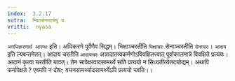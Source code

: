 ```yaml
---
index:  3.2.17
sutra:  भिक्षासेनादायेषु च
vritti:  nyasa
---
```


`अनधिकरणार्थ आरम्भः` इति। अधिकरणे पूर्वेणैव सिद्धम्। भिक्षाञ्चरतीति `भिक्षाचरः` सेनाञ्चरतीति `सेनाचरः`। `आदाय` इति ल्यबन्तमेतत्। आदाय चरतीति `आदायचरः` अत्रादातव्यकर्मणोऽविवक्षितत्त्वात् पूर्वाकालमात्रे विवक्षिते प्रत्ययः। आदानं कृत्वा चरतीति यावत्। तेन सापेक्षत्वादसामर्थ्ये सति प्रत्ययो न सिध्यतीत्येतदचोद्यम्। अथापि कर्मापेक्षते ? एवमपि न दोषः; वचनसामर्थ्यादसामर्थ्येऽपि प्रत्ययो भवति।।

